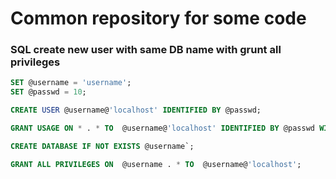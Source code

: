 Common repository for some code
===============================

### SQL create new user with same DB name with grunt all privileges
```sql
SET @username = 'username';
SET @passwd = 10;

CREATE USER @username@'localhost' IDENTIFIED BY @passwd;

GRANT USAGE ON * . * TO  @username@'localhost' IDENTIFIED BY @passwd WITH MAX_QUERIES_PER_HOUR 0 MAX_CONNECTIONS_PER_HOUR 0 MAX_UPDATES_PER_HOUR 0 MAX_USER_CONNECTIONS 0 ;

CREATE DATABASE IF NOT EXISTS @username`;

GRANT ALL PRIVILEGES ON  @username . * TO  @username@'localhost';
```

